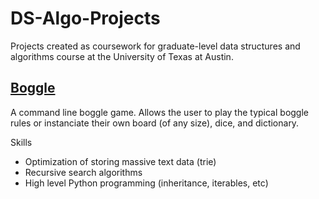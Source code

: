 # DS-Algo-Projects
Projects created as coursework for graduate-level data structures and algorithms course at the University of Texas at Austin.

## [Boggle](https://github.com/turnerluke/boggle)
A command line boggle game. Allows the user to play the typical boggle rules or instanciate their own board (of any size), dice, and dictionary.

Skills
- Optimization of storing massive text data (trie)
- Recursive search algorithms
- High level Python programming (inheritance, iterables, etc)

